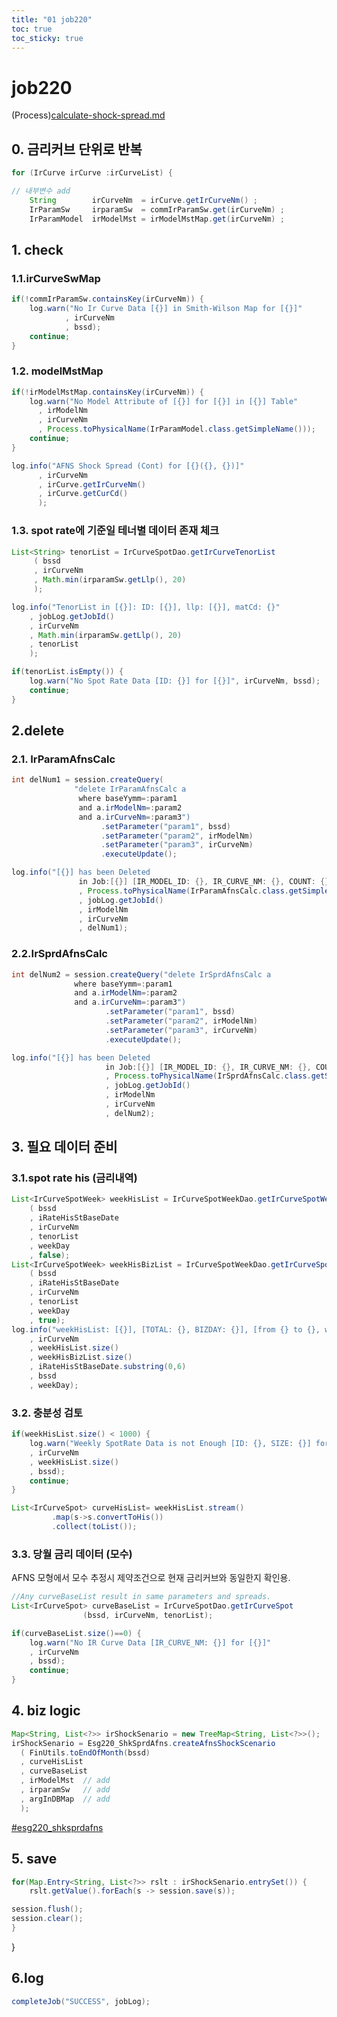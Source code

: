 ```yaml
---
title: "01 job220"
toc: true
toc_sticky: true
---
```


# job220

(Process)[calculate-shock-spread.md](../../../../biz-logic/esg-process/2.-adjusted-risk-free-term-structure/ir-shock-spread/calculate-shock-spread.md "mention")

## 0.  금리커브 단위로 반복&#x20;

```java
for (IrCurve irCurve :irCurveList) {

// 내부변수 add
    String        irCurveNm  = irCurve.getIrCurveNm() ;
    IrParamSw     irparamSw  = commIrParamSw.get(irCurveNm) ;
    IrParamModel  irModelMst = irModelMstMap.get(irCurveNm) ;
```



## 1. check&#x20;

### 1.1.irCurveSwMap

```java
if(!commIrParamSw.containsKey(irCurveNm)) {
    log.warn("No Ir Curve Data [{}] in Smith-Wilson Map for [{}]"
            , irCurveNm
            , bssd);
    continue;
}
```

### 1.2. modelMstMap

```java
if(!irModelMstMap.containsKey(irCurveNm)) {
    log.warn("No Model Attribute of [{}] for [{}] in [{}] Table"
      , irModelNm
      , irCurveNm
      , Process.toPhysicalName(IrParamModel.class.getSimpleName()));
    continue;
}

log.info("AFNS Shock Spread (Cont) for [{}({}, {})]"
      , irCurveNm
      , irCurve.getIrCurveNm()
      , irCurve.getCurCd()
      );
```

### 1.3. spot rate에 기준일 테너별 데이터 존재 체크 &#x20;

```java
List<String> tenorList = IrCurveSpotDao.getIrCurveTenorList
     ( bssd
     , irCurveNm
     , Math.min(irparamSw.getLlp(), 20)
     );

log.info("TenorList in [{}]: ID: [{}], llp: [{}], matCd: {}"
	, jobLog.getJobId()
	, irCurveNm
	, Math.min(irparamSw.getLlp(), 20)
	, tenorList
	);

if(tenorList.isEmpty()) {
	log.warn("No Spot Rate Data [ID: {}] for [{}]", irCurveNm, bssd);
	continue;
}
```

## 2.delete&#x20;

### 2.1. IrParamAfnsCalc

```java
int delNum1 = session.createQuery(
              "delete IrParamAfnsCalc a
               where baseYymm=:param1
               and a.irModelNm=:param2
               and a.irCurveNm=:param3")
               		.setParameter("param1", bssd)
               		.setParameter("param2", irModelNm)
               		.setParameter("param3", irCurveNm)
               		.executeUpdate();

log.info("[{}] has been Deleted
               in Job:[{}] [IR_MODEL_ID: {}, IR_CURVE_NM: {}, COUNT: {}]"
               , Process.toPhysicalName(IrParamAfnsCalc.class.getSimpleName())
               , jobLog.getJobId()
               , irModelNm
               , irCurveNm
               , delNum1);

```

### 2.2.IrSprdAfnsCalc

```java
int delNum2 = session.createQuery("delete IrSprdAfnsCalc a
              where baseYymm=:param1
              and a.irModelNm=:param2
              and a.irCurveNm=:param3")
                     .setParameter("param1", bssd)
                     .setParameter("param2", irModelNm)
                     .setParameter("param3", irCurveNm)
                     .executeUpdate(); 		

log.info("[{}] has been Deleted
                     in Job:[{}] [IR_MODEL_ID: {}, IR_CURVE_NM: {}, COUNT: {}]"
                     , Process.toPhysicalName(IrSprdAfnsCalc.class.getSimpleName())
                     , jobLog.getJobId()
                     , irModelNm
                     , irCurveNm
                     , delNum2);

```

## 3. 필요 데이터 준비 &#x20;

### 3.1.spot rate his (금리내역)

```java
List<IrCurveSpotWeek> weekHisList = IrCurveSpotWeekDao.getIrCurveSpotWeekHis
    ( bssd
    , iRateHisStBaseDate
    , irCurveNm
    , tenorList
    , weekDay
    , false);
List<IrCurveSpotWeek> weekHisBizList = IrCurveSpotWeekDao.getIrCurveSpotWeekHis
    ( bssd
    , iRateHisStBaseDate
    , irCurveNm
    , tenorList
    , weekDay
    , true);
log.info("weekHisList: [{}], [TOTAL: {}, BIZDAY: {}], [from {} to {}, weekDay:{}]"
    , irCurveNm
    , weekHisList.size()
    , weekHisBizList.size()
    , iRateHisStBaseDate.substring(0,6)
    , bssd
    , weekDay);			
```

### 3.2. 충분성 검토&#x20;

```java
if(weekHisList.size() < 1000) {
	log.warn("Weekly SpotRate Data is not Enough [ID: {}, SIZE: {}] for [{}]"
	, irCurveNm
	, weekHisList.size()
	, bssd);
	continue;
}

List<IrCurveSpot> curveHisList= weekHisList.stream()
	     .map(s->s.convertToHis())
	     .collect(toList());
```

### 3.3. 당월 금리 데이터 (모수)

AFNS 모형에서 모수 추정시 제약조건으로 현재 금리커브와 동일한지 확인용. &#x20;

```java
//Any curveBaseList result in same parameters and spreads.
List<IrCurveSpot> curveBaseList = IrCurveSpotDao.getIrCurveSpot
				(bssd, irCurveNm, tenorList);

if(curveBaseList.size()==0) {
	log.warn("No IR Curve Data [IR_CURVE_NM: {}] for [{}]"
	, irCurveNm
	, bssd);
	continue;
}
```

## 4. biz logic&#x20;

```java
Map<String, List<?>> irShockSenario = new TreeMap<String, List<?>>();
irShockSenario = Esg220_ShkSprdAfns.createAfnsShockScenario
  ( FinUtils.toEndOfMonth(bssd)
  , curveHisList
  , curveBaseList
  , irModelMst  // add
  , irparamSw   // add
  , argInDBMap  // add
  );
```

[#esg220\_shksprdafns](../../../../biz-logic/interest-rate-model/afns/afnelsonsiegel.md#esg220\_shksprdafns "mention")



## 5. save&#x20;

```java
for(Map.Entry<String, List<?>> rslt : irShockSenario.entrySet()) {
	rslt.getValue().forEach(s -> session.save(s));

session.flush();
session.clear();
}
```

}

## 6.log&#x20;

```java
completeJob("SUCCESS", jobLog);
```

##
